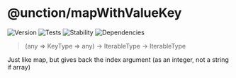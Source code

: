# @unction/mapWithValueKey

![Version][BADGE_VERSION]
![Tests][BADGE_TRAVIS]
![Stability][BADGE_STABILITY]
![Dependencies][BADGE_DEPENDENCY]

> (any => KeyType => any) -> IterableType -> IterableType

Just like map, but gives back the index argument (as an integer, not a string if array)

[BADGE_TRAVIS]: https://img.shields.io/travis/krainboltgreene/unction.js.svg?maxAge=2592000&style=flat-square
[BADGE_VERSION]: https://img.shields.io/npm/v/mapwithvaluekey.svg?maxAge=2592000&style=flat-square
[BADGE_STABILITY]: https://img.shields.io/badge/stability-strong-green.svg?maxAge=2592000&style=flat-square
[BADGE_DEPENDENCY]: https://img.shields.io/david/krainboltgreene/unction.js.svg?maxAge=2592000&style=flat-square
